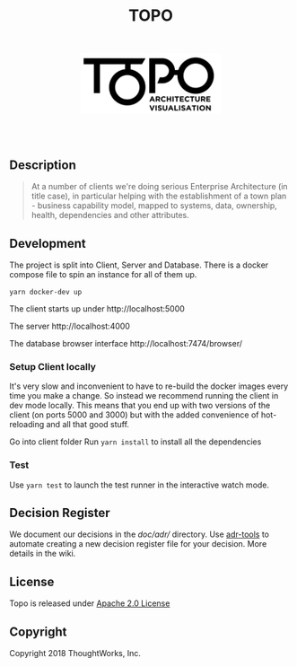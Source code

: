 <h1 align="center">TOPO</h1>
<br/>

<p align="center">
  <img align="center" src="client/src/resources/img/Topo-02.png" width="250" />
</p>
<br/>
<br/>


## Description
> At a number of clients we're doing serious Enterprise Architecture (in title case), in particular helping with the establishment of a town plan - business capability model, mapped to systems, data, ownership, health, dependencies and other attributes.

## Development
The project is split into Client, Server and Database. There is a docker compose file to spin an instance for all of them up.
```
yarn docker-dev up
``` 
The client starts up under http://localhost:5000

The server http://localhost:4000

The database browser interface http://localhost:7474/browser/

### Setup Client locally 
It's very slow and inconvenient to have to re-build the docker images every time
you make a change. So instead we recommend running the client in dev mode
locally. This means that you end up with two versions of the client (on ports
5000 and 3000) but with the added convenience of hot-reloading and all that
good stuff.

Go into client folder
Run `yarn install` to install all the dependencies

### Test
Use `yarn test` to launch the test runner in the interactive watch mode.

## Decision Register

We document our decisions in the *doc/adr/* directory. Use [adr-tools](https://github.com/npryce/adr-tools) to automate creating a new decision register file for your decision. More details in the wiki.

## License

Topo is released under [Apache 2.0 License](https://www.apache.org/licenses/LICENSE-2.0)

## Copyright

Copyright 2018 ThoughtWorks, Inc.
